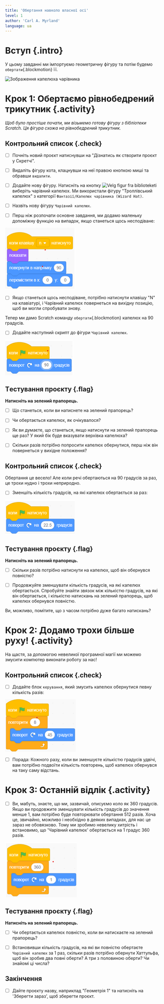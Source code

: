 ```yaml
---
title: 'Обертання навколо власної осі'
level: 1
author: 'Carl A. Myrland'
language: ua
---
```



# Вступ {.intro}

У цьому завданні ми імпортуємо геометричну фігуру та потім будемо 
`обертати`{.blockmotion} її.

![Зображення капелюха чарівника](Geometri.png)


# Крок 1: Обертаємо рівнобедрений трикутник {.activity}

*Щоб було простіше почати, ми візьмемо готову фігуру з бібліотеки Scratch. Ця фігура схожа на рівнобедрений трикутник.*

## Контрольний список {.check}

- [ ] Почніть новий проєкт натиснувши на "Дізнатись як створити проєкт у Скретчі".

- [ ] Видаліть фігуру кота, клацнувши на неї правою кнопкою миші та обравши `видалити`.

- [ ] Додайте нову фігуру. Натисніть на кнопку ![Velg figur fra
      biblioteket](../bilder/hent-fra-bibliotek.png)і виберіть чарівний капелюх.
Ми використали фігуру "Троллівський капелюх" з категорії `Фантазії/Капелюх чарівника (Wizard Hat)`.

- [ ] Назвіть нову фігуру `Чарівний капелюх`.

- [ ] Перш ніж розпочати основне завдання, ми додамо маленьку допоміжну функцію на випадок,
 якщо станеться щось несподіване:


 ![код на випадок несподіванки](./unexpected-ua.png)

- [ ] Якщо станеться щось несподіване, потрібно натиснути клавішу "N" на клавіатурі, 
і Чарівний капелюх повернеться на вихідну позицію, щоб ви могли спробувати знову.


Тепер ми дамо Scratch команду `обертати`{.blockmotion} капелюх на 90 градусів.

- [ ] Додайте наступний скрипт до фігури 
 `Чарівний капелюх`.

 ![скрипт 90 градуси](./skript-ua-90.png)

## Tестування проєкту {.flag}

__Натисніть на зелений прапорець.__

- [ ] Що станеться, коли ви натиснете на зелений прапорець?

- [ ] Чи обертається капелюх, як очікувалося?

- [ ] Як ви думаєте, що станеться, якщо натиснути на зелений прапорець ще раз? У який бік буде вказувати верхівка капелюха?

- [ ] Скільки разів потрібно попросити капелюх обернутися, перш ніж він повернеться у вихідне положення?

## Контрольний список {.check}

Обертання це весело! Але коли речі обертаються на 90 градусів за раз, це трохи нудно і трохи неприродно.

- [ ] Зменшіть кількість градусів, на які капелюх обертається за раз:
 
![скрипт 22.5 градуси](./skript-ua-22.png)


## Тестування проєкту {.flag}

__Натисніть на зелений прапорець.__

- [ ] Скільки разів потрібно натиснути на капелюх, щоб він обернувся повністю?

- [ ] Продовжуйте зменшувати кількість градусів, на які капелюх обертається. 
Спробуйте знайти звязок між кількістю градусів, на які він обертається, 
і кількістю натискань на зелений прапорець, щоб капелюх обернувся повністю.

Ви, можливо, помітите, що з часом потрібно дуже багато натискань?

# Крок 2: Додамо трохи більше руху! {.activity}

На щастя, за допомогою невеликої програмної магії ми можемо змусити компютер виконати роботу за нас!


## Контрольний список {.check}

- [ ] Додайте блок `керування`, який змусить капелюх обернутися певну кількість разів:

![скрипт 8 секунд оберти на 45 градуси](./skript-ua-8-45.png)

- [ ] Порада: Кожного разу, коли ви зменшуєте кількістю градусів удвічі, 
вам потрібно подвоїти кількість повторень, щоб капелюх обернувся на таку саму відстань.


# Крок 3: Останній відлік {.activity}

- [ ] Ви, мабуть, знаєте, що ми, зазвичай, описуємо коло як 360 градусів. 
Якщо ви продовжите зменшувати кількість градусів до значення менше 1, 
вам потрібно буде повторювати обертання 512 разів. Хоча це, звичайно, 
можливо і необхідно в деяких випадках, для нас це зараз не обовязково.
Тому ми зробимо невелику хитрість і встановимо, що 'Чарівний капелюх' обертається на 1 градус 360 разів.

![скрипт 8 секунд оберти на 45 градуси](./skript-ua-360-1.png)

## Тестування проєкту {.flag}

__Натисніть на зелений прапорець.__

- [ ] Чи обертається капелюх повністю, коли ви натискаєте на зелений прапорець?

- [ ] Встановивши кількість градусів, на які ви повністю обертаєте `Чарівний капелюх` за 1 раз, 
скільки разів потрібно обернути Хаттульфа, щоб він зробив два повні оберти?
А три з половиною оберти? Чи знайомі ці числа?


## Закінчення

- [ ] Дайте проєкту назву, наприклад "Геометрія 1" та натисніть на 'Зберегти зараз', щоб зберегти проєкт. 
